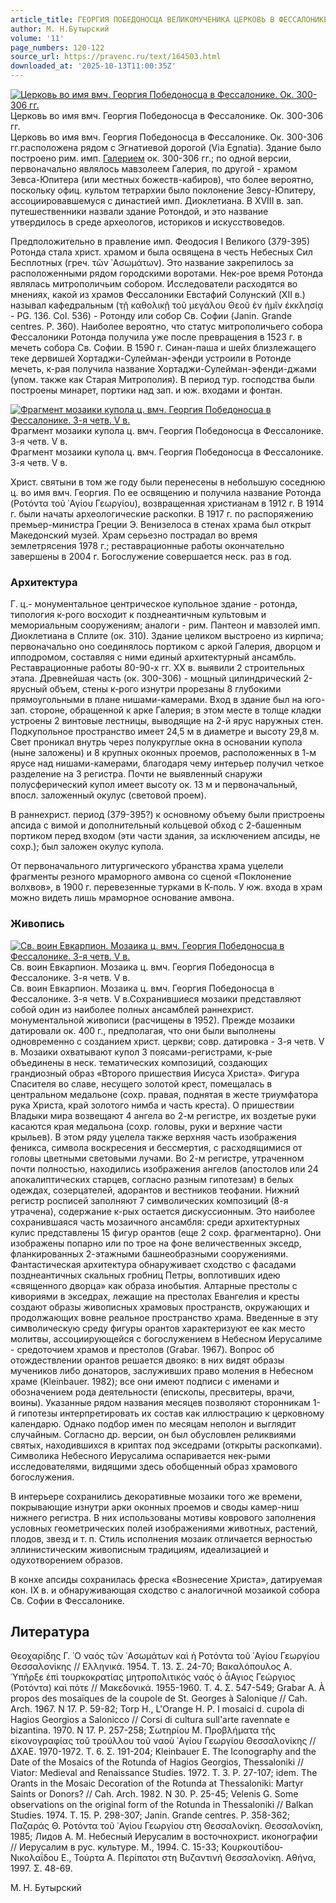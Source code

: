 ```yaml
---
article_title: ГЕОРГИЯ ПОБЕДОНОСЦА ВЕЛИКОМУЧЕНИКА ЦЕРКОВЬ В ФЕССАЛОНИКЕ
author: М. Н.Бутырский
volume: '11'
page_numbers: 120-122
source_url: https://pravenc.ru/text/164503.html
downloaded_at: '2025-10-13T11:00:35Z'
---
```


[![Церковь во имя вмч. Георгия Победоносца в Фессалонике. Ок. 300-306 гг.](https://pravenc.ru/data/525/468/1234/i200.jpg "Кликните для увеличения картинки")](https://pravenc.ru/data/525/468/1234/i400.jpg)Церковь во имя вмч. Георгия Победоносца в Фессалонике. Ок. 300-306 гг.  
Церковь во имя вмч. Георгия Победоносца в Фессалонике. Ок. 300-306 гг.расположена рядом с Эгнатиевой дорогой (Via Egnatia). Здание было построено рим. имп. [Галерием](https://pravenc.ru/text/Галерием.html) ок. 300-306 гг.; по одной версии, первоначально являлось мавзолеем Галерия, по другой - храмом Зевса-Юпитера (или местных божеств-кабиров), что более вероятно, поскольку офиц. культом тетрархии было поклонение Зевсу-Юпитеру, ассоциировавшемуся с династией имп. Диоклетиана. В XVIII в. зап. путешественники назвали здание Ротондой, и это название утвердилось в среде археологов, историков и искусствоведов.

Предположительно в правление имп. Феодосия I Великого (379-395) Ротонда стала христ. храмом и была освящена в честь Небесных Сил Бесплотных (греч. τῶν ᾿Ασωμάτων). Это название закрепилось за расположенными рядом городскими воротами. Нек-рое время Ротонда являлась митрополичьим собором. Исследователи расходятся во мнениях, какой из храмов Фессалоники Евстафий Солунский (XII в.) называл кафедральным (τῇ καθολικῇ τοῦ μεγάλου Θεοῦ ἐν ἡμῖν ἐκκλησίᾳ - PG. 136. Col. 536) - Ротонду или собор Св. Софии (Janin. Grande centres. P. 360). Наиболее вероятно, что статус митрополичьего собора Фессалоники Ротонда получила уже после превращения в 1523 г. в мечеть собора Св. Софии. В 1590 г. Синан-паша и шейх близлежащего теке дервишей Хортаджи-Сулейман-эфенди устроили в Ротонде мечеть, к-рая получила название Хортаджи-Сулейман-эфенди-джами (упом. также как Старая Митрополия). В период тур. господства были построены минарет, портики над зап. и юж. входами и фонтан.

[![Фрагмент мозаики купола ц. вмч. Георгия Победоносца в Фессалонике. 3-я четв. V в.](https://pravenc.ru/data/469/468/1234/i200.jpg "Кликните для увеличения картинки")](https://pravenc.ru/data/469/468/1234/i400.jpg)Фрагмент мозаики купола ц. вмч. Георгия Победоносца в Фессалонике. 3-я четв. V в.  
Фрагмент мозаики купола ц. вмч. Георгия Победоносца в Фессалонике. 3-я четв. V в.

Христ. святыни в том же году были перенесены в небольшую соседнюю ц. во имя вмч. Георгия. По ее освящению и получила название Ротонда (Ροτόντα τοῦ ῾Αγίου Γεωργίου), возвращенная христианам в 1912 г. В 1914 г. были начаты археологические раскопки. В 1917 г. по распоряжению премьер-министра Греции Э. Венизелоса в стенах храма был открыт Македонский музей. Храм серьезно пострадал во время землетрясения 1978 г.; реставрационные работы окончательно завершены в 2004 г. Богослужение совершается неск. раз в год.

### Архитектура

Г. ц.- монументальное центрическое купольное здание - ротонда, типология к-рого восходит к позднеантичным культовым и мемориальным сооружениям; аналоги - рим. Пантеон и мавзолей имп. Диоклетиана в Сплите (ок. 310). Здание целиком выстроено из кирпича; первоначально оно соединялось портиком с аркой Галерия, дворцом и ипподромом, составляя с ними единый архитектурный ансамбль. Реставрационные работы 80-90-х гг. ХХ в. выявили 2 строительных этапа. Древнейшая часть (ок. 300-306) - мощный цилиндрический 2-ярусный объем, стены к-рого изнутри прорезаны 8 глубокими прямоугольными в плане нишами-камерами. Вход в здание был на юго-зап. стороне, обращенной к арке Галерия; в этом месте в толще кладки устроены 2 винтовые лестницы, выводящие на 2-й ярус наружных стен. Подкупольное пространство имеет 24,5 м в диаметре и высоту 29,8 м. Свет проникал внутрь через полукруглые окна в основании купола (ныне заложены) и 8 крупных оконных проемов, расположенных в 1-м ярусе над нишами-камерами, благодаря чему интерьер получил четкое разделение на 3 регистра. Почти не выявленный снаружи полусферический купол имеет высоту ок. 13 м и первоначальный, впосл. заложенный окулус (световой проем).

В раннехрист. период (379-395?) к основному объему были пристроены апсида с вимой и дополнительный кольцевой обход с 2-башенным портиком перед входом (эти части здания, за исключением апсиды, не сохр.); был заложен окулус купола.

От первоначального литургического убранства храма уцелели фрагменты резного мраморного амвона со сценой «Поклонение волхвов», в 1900 г. перевезенные турками в К-поль. У юж. входа в храм можно видеть лишь мраморное основание амвона.

### Живопись

[![Св. воин Евкарпион. Мозаика ц. вмч. Георгия Победоносца в Фессалонике. 3-я четв. V в.](https://pravenc.ru/data/948/467/1234/i200.jpg "Кликните для увеличения картинки")](https://pravenc.ru/data/948/467/1234/i400.jpg)Св. воин Евкарпион. Мозаика ц. вмч. Георгия Победоносца в Фессалонике. 3-я четв. V в.  
Св. воин Евкарпион. Мозаика ц. вмч. Георгия Победоносца в Фессалонике. 3-я четв. V в.Сохранившиеся мозаики представляют собой один из наиболее полных ансамблей раннехрист. монументальной живописи (расчищены в 1952). Прежде мозаики датировали ок. 400 г., предполагая, что они были выполнены одновременно с созданием христ. церкви; совр. датировка - 3-я четв. V в. Мозаики охватывают купол 3 поясами-регистрами, к-рые объединены в неск. тематических композиций, создающих грандиозный образ «Второго пришествия Иисуса Христа». Фигура Спасителя во славе, несущего золотой крест, помещалась в центральном медальоне (сохр. правая, поднятая в жесте триумфатора рука Христа, край золотого нимба и часть креста). О пришествии Владыки мира возвещают 4 ангела во 2-м регистре, их воздетые руки касаются края медальона (сохр. головы, руки и верхние части крыльев). В этом ряду уцелела также верхняя часть изображения феникса, символа воскресения и бессмертия, с расходящимися от головы цветными световыми лучами. Во 2-м регистре, утраченном почти полностью, находились изображения ангелов (апостолов или 24 апокалиптических старцев, согласно разным гипотезам) в белых одеждах, созерцателей, адорантов и вестников теофании. Нижний регистр росписей заполняют 7 символических композиций (8-я утрачена), содержание к-рых остается дискуссионным. Это наиболее сохранившаяся часть мозаичного ансамбля: среди архитектурных кулис представлены 15 фигур орантов (еще 2 сохр. фрагментарно). Они изображены попарно или по трое на фоне величественных экседр, фланкированных 2-этажными башнеобразными сооружениями. Фантастическая архитектура обнаруживает сходство с фасадами позднеантичных скальных гробниц Петры, воплотивших идею «священного дворца» как образа инобытия. Алтарные престолы с кивориями в экседрах, лежащие на престолах Евангелия и кресты создают образы живописных храмовых пространств, окружающих и продолжающих вовне реальное пространство храма. Введенные в эту символическую среду фигуры орантов характеризуют ее как место молитвы, ассоциирующейся с богослужением в Небесном Иерусалиме - средоточием храмов и престолов (Grabar. 1967). Вопрос об отождествлении орантов решается двояко: в них видят образы мучеников либо донаторов, заслуживших право моления в Небесном храме (Kleinbauer. 1982); все они имеют подписи с именами и обозначением рода деятельности (епископы, пресвитеры, врачи, воины). Указанные рядом названия месяцев позволяют сторонникам 1-й гипотезы интерпретировать их состав как иллюстрацию к церковному календарю. Однако подбор имен по месяцам неполон и выглядит случайным. Согласно др. версии, он был обусловлен реликвиями святых, находившихся в криптах под экседрами (открыты раскопками). Символика Небесного Иерусалима оспаривается нек-рыми исследователями, видящими здесь обобщенный образ храмового богослужения.

В интерьере сохранились декоративные мозаики того же времени, покрывающие изнутри арки оконных проемов и своды камер-ниш нижнего регистра. В них использованы мотивы коврового заполнения условных геометрических полей изображениями животных, растений, плодов, звезд и т. п. Стиль исполнения мозаик отличается верностью эллинистическим живописным традициям, идеализацией и одухотворением образов.

В конхе апсиды сохранилась фреска «Вознесение Христа», датируемая кон. IX в. и обнаруживающая сходство с аналогичной мозаикой собора Св. Софии в Фессалонике.

## Литература

Θεοχαρίδης Γ. ῾Ο ναός τῶν ᾿Ασωμάτων καὶ ἡ Ροτόντα τοῦ ῾Αγίου Γεωργίου Θεσσαλονίκης // Ελληνικά. 1954. Τ. 13. Σ. 24-70; Βακαλόπουλος Α. ῾Υπῆρξε ἐπὶ τουρκοκρατίας μητροπολιτικός ναός ὁ ἆΑγιος Γεώργιος (Ροτόντα) καὶ πότε // Μακεδονικά. 1955-1960. Τ. 4. Σ. 547-549; Grabar A. À
propos des mosaïques de la coupole de St. Georges à Salonique // Cah. Arch. 1967. N 17. P. 59-82; Torp H., L'Orange H. P. I mosaici d. cupola di Hagios Georgios a Salonicco // Corsi di cultura sull'arte ravennate e bizantina. 1970. N 17. P. 257-258; Σωτηρίου Μ. Προβλήματα τῆς εἱκονογραφίας τοῦ τρούλλου τοῦ ναού ῾Αγίου Γεωργίου Θεσσαλονίκης // ΔΧΑΕ. 1970-1972. Τ. 6. Σ. 191-204; Kleinbauer E. The Iconography and the Date of the Mosaics of the Rotunda of Hagios Georgios, Thessaloniki // Viator: Medieval and Renaissance Studies. 1972. T. 3. P. 27-107; idem. The Orants in the Mosaic Decoration of the Rotunda at Thessaloniki: Martyr Saints or Donors? // Cah. Arch. 1982. N 30. Р. 25-45; Velenis G. Some observations on the original form of the Rotunda in Thessaloniki // Balkan Studies. 1974. T. 15. P. 298-307; Janin. Grande centres. P. 358-362; Παζαράς Θ. Ροτόντα τοῦ ῾Αγίου Γεωργίου στη Θεσσαλονίκη. Θεσσαλονίκη, 1985; Лидов А. М. Небесный Иерусалим в восточнохрист. иконографии // Иерусалим в рус. культуре. М., 1994. С. 15-33; Κουρκουτίδου-Νικολαΐδου Ε., Τούρτα Α. Περίπατοι στη Βυζαντινή Θεσσαλονίκη. Αθήνα, 1997. Σ. 48-69.

М. Н.  Бутырский
